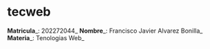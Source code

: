 # tecweb

__Matricula___: 202272044_
__Nombre___: Francisco Javier Alvarez Bonilla_
__Materia___: Tenologias Web_

